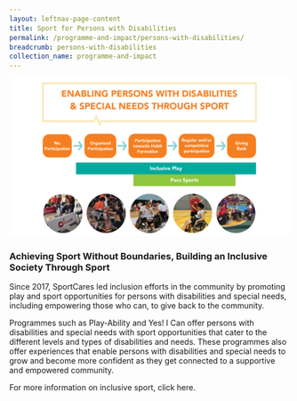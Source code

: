 ```yaml
---
layout: leftnav-page-content
title: Sport for Persons with Disabilities
permalink: /programme-and-impact/persons-with-disabilities/
breadcrumb: persons-with-disabilities
collection_name: programme-and-impact
---
```


![Alternative text for screen readers](/images/dsmp_infographics.png)

### Achieving Sport Without Boundaries, Building an Inclusive Society Through Sport

Since 2017, SportCares led inclusion efforts in the community by promoting play and sport opportunities for persons with disabilities and special needs, including empowering those who can, to give back to the community. 

Programmes such as Play-Ability and Yes! I Can offer persons with disabilities and special needs with sport opportunities that cater to the different levels and types of disabilities and needs.  These programmes also offer experiences that enable persons with disabilities and special needs to grow and become more confident as they get connected to a supportive and empowered community. 

For more information on inclusive sport, click here. 
